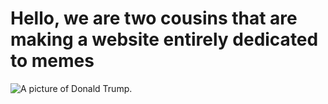 
<!DOCTYPE html>
<html>
  <h1>Hello, we are two cousins that are making a website entirely dedicated to <bold>memes</bold></h1>
  <img href="https://images.latintimes.com/sites/latintimes.com/files/2016/03/02/donald-trump-memes.jpg" alt="A picture of Donald Trump.">
</html>
